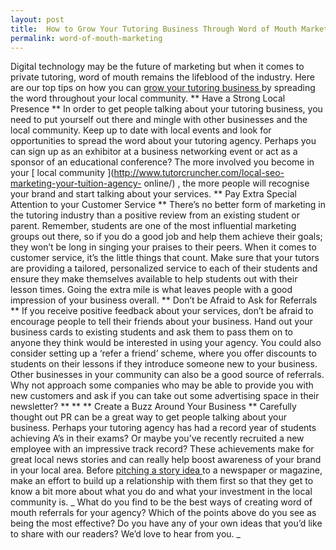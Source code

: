 ```yaml
---
layout: post
title:  How to Grow Your Tutoring Business Through Word of Mouth Marketing
permalink: word-of-mouth-marketing
---
```

Digital technology may be the future of marketing but when it comes to private
tutoring, word of mouth remains the lifeblood of the industry. Here are our
top tips on how you can [ grow your tutoring business
](http://www.tutorcruncher.com/how-to-make-your-tutoring-agency-stand-out/) by
spreading the word throughout your local community. ** Have a Strong Local
Presence ** In order to get people talking about your tutoring business, you
need to put yourself out there and mingle with other businesses and the local
community. Keep up to date with local events and look for opportunities to
spread the word about your tutoring agency. Perhaps you can sign up as an
exhibitor at a business networking event or act as a sponsor of an educational
conference? The more involved you become in your [ local community
](http://www.tutorcruncher.com/local-seo-marketing-your-tuition-agency-
online/) , the more people will recognise your brand and start talking about
your services. ** Pay Extra Special Attention to your Customer Service **
There’s no better form of marketing in the tutoring industry than a positive
review from an existing student or parent. Remember, students are one of the
most influential marketing groups out there, so if you do a good job and help
them achieve their goals; they won’t be long in singing your praises to their
peers. When it comes to customer service, it’s the little things that count.
Make sure that your tutors are providing a tailored, personalized service to
each of their students and ensure they make themselves available to help
students out with their lesson times. Going the extra mile is what leaves
people with a good impression of your business overall. ** Don’t be Afraid to
Ask for Referrals ** If you receive positive feedback about your services,
don’t be afraid to encourage people to tell their friends about your business.
Hand out your business cards to existing students and ask them to pass them on
to anyone they think would be interested in using your agency. You could also
consider setting up a ‘refer a friend’ scheme, where you offer discounts to
students on their lessons if they introduce someone new to your business.
Other businesses in your community can also be a good source of referrals. Why
not approach some companies who may be able to provide you with new customers
and ask if you can take out some advertising space in their newsletter? ** **
** Create a Buzz Around Your Business ** Carefully thought out PR can be a
great way to get people talking about your business. Perhaps your tutoring
agency has had a record year of students achieving A’s in their exams? Or
maybe you’ve recently recruited a new employee with an impressive track
record? These achievements make for great local news stories and can really
help boost awareness of your brand in your local area. Before [ pitching a
story idea ](http://www.tutorcruncher.com/marketing-via-print-and-online/) to
a newspaper or magazine, make an effort to build up a relationship with them
first so that they get to know a bit more about what you do and what your
investment in the local community is. _ What do you find to be the best ways
of creating word of mouth referrals for your agency? Which of the points above
do you see as being the most effective? Do you have any of your own ideas that
you’d like to share with our readers? We’d love to hear from you. _
